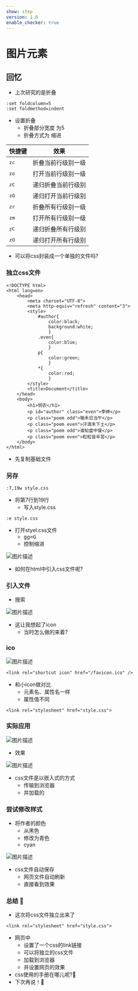 ```yaml
---
show: step
version: 1.0
enable_checker: true
---
```


# 图片元素

## 回忆

- 上次研究的是折叠

```
:set foldcolumn=5
:set foldmethod=indent
```

- 设置折叠
	- 折叠部分宽度 为5
	- 折叠方式为 缩进

|快捷键|效果|
|---|---|
|<kbd>z</kbd><kbd>c</kbd>|折叠当前行级别一级|
|<kbd>z</kbd><kbd>o</kbd>|打开当前行级别一级|
|<kbd>z</kbd><kbd>C</kbd>|递归折叠当前行级别|
|<kbd>z</kbd><kbd>O</kbd>|递归打开当前行级别|
|<kbd>z</kbd><kbd>r</kbd>|折叠所有行级别一级|
|<kbd>z</kbd><kbd>m</kbd>|打开所有行级别一级|
|<kbd>z</kbd><kbd>C</kbd>|递归折叠所有行级别|
|<kbd>z</kbd><kbd>O</kbd>|递归打开所有行级别|

- 可以将css封装成一个单独的文件吗?

### 独立css文件

```
<!DOCTYPE html>
<html lang=en>
    <head>
        <meta charset="UTF-8">
        <meta http-equiv="refresh" content="3">
        <style>
            #author{
                color:black;
                background:white;
                }
            .even{
                color:blue;
                }
            p{
                color:green;
                }
            *{
                color:red;
                }
        </style>
        <title>Document</title>
    </head>
    <body>
        <h1>悯农</h1>
        <p id="author" class="even">李绅</p>
        <p class="poem odd">锄禾日当午</p>
        <p class="poem even">汗滴禾下土</p>
        <p class="poem odd">谁知盘中餐</p>
        <p class="poem even">粒粒皆辛苦</p>
    </body>
</html>
```

- 先复制基础文件

### 另存

```
:7,19w style.css
```

- 将第7行到19行
	- 写入style.css

```
:e style.css
```

- 打开styel.css文件
	- <kbd>g</kbd><kbd>g</kbd><kbd>=</kbd><kbd>G</kbd>
	- 控制缩进

![图片描述](https://doc.shiyanlou.com/courses/uid1190679-20240711-1720666723797)

- 如何在html中引入css文件呢?

### 引入文件

- 搜索

![图片描述](https://doc.shiyanlou.com/courses/uid1190679-20240711-1720668974515)

- 这让我想起了icon
	- 当时怎么做的来着?

### ico

![图片描述](https://doc.shiyanlou.com/courses/uid1190679-20240711-1720669167495)

```
<link rel="shortcut icon" href="/favicon.ico" />
```

- 和小icon做对比
	- 元素名、属性名一样
	- 属性值不同

```
<link rel="stylesheet" href="style.css">	
```

### 实际应用

![图片描述](https://doc.shiyanlou.com/courses/uid1190679-20240711-1720669674520)

- 效果

![图片描述](https://doc.shiyanlou.com/courses/uid1190679-20240711-1720669753493)

- css文件是以嵌入式的方式
	- 传输到浏览器 
	- 并加载的

### 尝试修改样式

- 将作者的颜色
	- 从黑色
	- 修改为青色
	- cyan

![图片描述](https://doc.shiyanlou.com/courses/uid1190679-20240711-1720669899336)

- css文件自动保存
	- 网页文件自动刷新
	- 直接看到效果

### 总结 🤔

- 这次将css文件独立出来了

```
<link rel="stylesheet" href="style.css">	
```

- 网页中 
	- 设置了一个css的link链接
	- 可以将独立的css文件
	- 加载到浏览器
	- 并设置网页的效果
- css使用的手册在哪儿呢?🤔
- 下次再说！👋